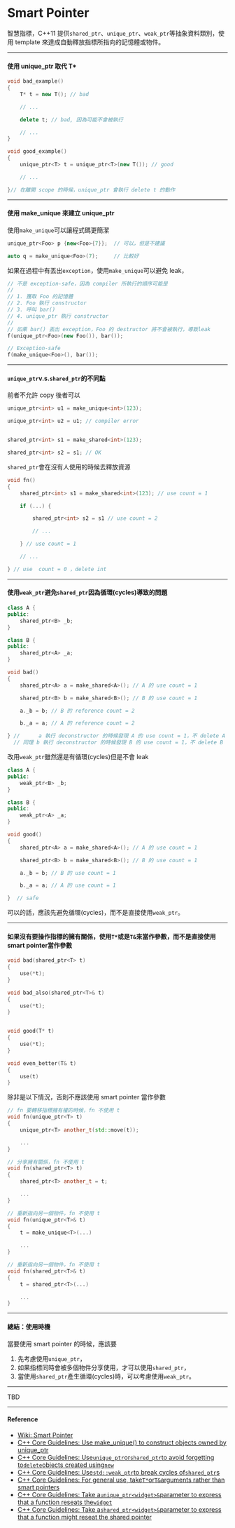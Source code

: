 # Smart Pointer

智慧指標，C++11 提供`shared_ptr`、`unique_ptr`、`weak_ptr`等抽象資料類別，使用 template 來達成自動釋放指標所指向的記憶體或物件。

---

#### 使用 unique\_ptr 取代 T\*

```cpp
void bad_example()
{
    T* t = new T(); // bad

    // ...

    delete t; // bad, 因為可能不會被執行

    // ...
}

void good_example()
{
    unique_ptr<T> t = unique_ptr<T>(new T()); // good

    // ...

}// 在離開 scope 的時候，unique_ptr 會執行 delete t 的動作
```

---

#### 使用 make\_unique 來建立 unique\_ptr

使用`make_unique`可以讓程式碼更簡潔

```cpp
unique_ptr<Foo> p {new<Foo>{7}};  // 可以，但是不建議

auto q = make_unique<Foo>(7);     // 比較好
```

如果在過程中有丟出`exception`，使用`make_unique`可以避免 leak，

```cpp
// 不是 exception-safe，因為 compiler 所執行的順序可能是
//
// 1. 獲取 Foo 的記憶體
// 2. Foo 執行 constructor
// 3. 呼叫 bar()
// 4. unique_ptr 執行 constructor
//
// 如果 bar() 丟出 exception，Foo 的 destructor 將不會被執行，導致leak
f(unique_ptr<Foo>(new Foo()), bar());

// Exception-safe
f(make_unique<Foo>(), bar());
```

---

#### `unique_ptr`v.s.`shared_ptr`的不同點

前者不允許 copy 後者可以

```cpp
unique_ptr<int> u1 = make_unique<int>(123);

unique_ptr<int> u2 = u1; // compiler error


shared_ptr<int> s1 = make_shared<int>(123);

shared_ptr<int> s2 = s1; // OK
```

`shared_ptr`會在沒有人使用的時候去釋放資源

```cpp
void fn()
{
    shared_ptr<int> s1 = make_shared<int>(123); // use count = 1

    if (...) {

        shared_ptr<int> s2 = s1 // use count = 2

        // ...

    } // use count = 1

    // ...

} // use  count = 0 ，delete int
```

---

#### 使用`weak_ptr`避免`shared_ptr`因為循環\(cycles\)導致的問題

```cpp
class A {
public:
    shared_ptr<B> _b;
}

class B {
public:
    shared_ptr<A> _a;
}

void bad()
{
    shared_ptr<A> a = make_shared<A>(); // A 的 use count = 1

    shared_ptr<B> b = make_shared<B>(); // B 的 use count = 1

    a._b = b; // B 的 reference count = 2

    b._a = a; // A 的 reference count = 2

} //      a 執行 deconstructor 的時候發現 A 的 use count = 1，不 delete A
  // 同理 b 執行 deconstructor 的時候發現 B 的 use count = 1，不 delete B
```

改用`weak_ptr`雖然還是有循環\(cycles\)但是不會 leak

```cpp
class A {
public:
    weak_ptr<B> _b;
}

class B {
public:
    weak_ptr<A> _a;
}

void good()
{
    shared_ptr<A> a = make_shared<A>(); // A 的 use count = 1

    shared_ptr<B> b = make_shared<B>(); // B 的 use count = 1

    a._b = b; // B 的 use count = 1

    b._a = a; // A 的 use count = 1

}  // safe
```

可以的話，應該先避免循環\(cycles\)，而不是直接使用`weak_ptr`。

---

#### 如果沒有要操作指標的擁有關係，使用`T*`或是`T&`來當作參數，而不是直接使用smart pointer當作參數

```cpp
void bad(shared_ptr<T> t)
{
    use(*t);
}

void bad_also(shared_ptr<T>& t)
{
    use(*t);
}


void good(T* t)
{
    use(*t);
}

void even_better(T& t)
{
    use(t)
}
```

除非是以下情況，否則不應該使用 smart pointer 當作參數

```cpp
// fn 要轉移指標擁有權的時候，fn 不使用 t
void fn(unique_ptr<T> t)
{
    unique_ptr<T> another_t(std::move(t));

    ...
}

// 分享擁有關係，fn 不使用 t
void fn(shared_ptr<T> t)
{
    shared_ptr<T> another_t = t;

    ...
}

// 重新指向另一個物件，fn 不使用 t
void fn(unique_ptr<T>& t)
{
    t = make_unique<T>(...)

    ...
}

// 重新指向另一個物件，fn 不使用 t
void fn(shared_ptr<T>& t)
{
    t = shared_ptr<T>(...)

    ...
}
```

---

#### 總結：使用時機

當要使用 smart pointer 的時候，應該要

1. 先考慮使用`unique_ptr`，
2. 如果指標同時會被多個物件分享使用，才可以使用`shared_ptr`，
3. 當使用`shared_ptr`產生循環\(cycles\)時，可以考慮使用`weak_ptr`。

---

TBD

---

#### Reference

* [Wiki: Smart Pointer](https://en.wikipedia.org/wiki/Smart_pointer)
* [C++ Core Guidelines: Use make\_unique\(\) to construct objects owned by unique\_ptr](https://github.com/isocpp/CppCoreGuidelines/blob/master/CppCoreGuidelines.md#Rh-make_unique)
* [C++ Core Guidelines: Use`unique_ptr`or`shared_ptr`to avoid forgetting to`delete`objects created using`new`](https://github.com/isocpp/CppCoreGuidelines/blob/master/CppCoreGuidelines.md#Rh-smart)
* [C++ Core Guidelines: Use`std::weak_ptr`to break cycles of`shared_ptr`s](https://github.com/isocpp/CppCoreGuidelines/blob/master/CppCoreGuidelines.md#Rr-weak_ptr)
* [C++ Core Guidelines: For general use, take`T*`or`T&`arguments rather than smart pointers](https://github.com/isocpp/CppCoreGuidelines/blob/master/CppCoreGuidelines.md#Rf-smart)
* [C++ Core Guidelines: Take a`unique_ptr<widget>&`parameter to express that a function reseats the`widget`](https://github.com/isocpp/CppCoreGuidelines/blob/master/CppCoreGuidelines.md#Rr-reseat)
* [C++ Core Guidelines: Take a`shared_ptr<widget>&`parameter to express that a function might reseat the shared pointer](https://github.com/isocpp/CppCoreGuidelines/blob/master/CppCoreGuidelines.md#Rr-sharedptrparam)



